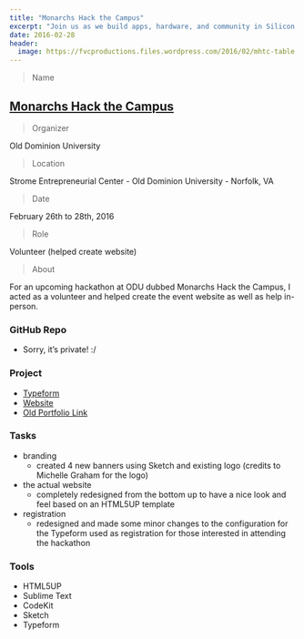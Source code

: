 ```yaml
---
title: "Monarchs Hack the Campus"
excerpt: "Join us as we build apps, hardware, and community in Silicon Harbor. Yeah, we’ll be hacking for 36 hours straight, but we’ll take a chill pill or two. And whether you’re a seasoned veteran or just getting started, we’ve got your back​ every step of the way."
date: 2016-02-28
header:
  image: https://fvcproductions.files.wordpress.com/2016/02/mhtc-table.jpg
---
```


> Name

## <a title="Monarchs Hack the Campus" href="https://www.cs.odu.edu/~acm/hackathon/" target="_blank">Monarchs Hack the Campus</a>

> Organizer

Old Dominion University

> Location

Strome Entrepreneurial Center - Old Dominion University - Norfolk, VA

> Date

February 26th to 28th, 2016

> Role

Volunteer (helped create website)

> About

For an upcoming hackathon at ODU dubbed Monarchs Hack the Campus, I acted as a volunteer and helped create the event website as well as help in-person.

### GitHub Repo

- Sorry, it’s private! :/

### Project

- [Typeform](https://mhtc-spring-2016.typeform.com/to/RXB7sy)
- [Website](https://www.cs.odu.edu/~acm/hackathon/)
- [Old Portfolio Link](https://fvcproductions.com/portfolio/monarchs-hack-the-campus/)

### Tasks

- branding
    - created 4 new banners using Sketch and existing logo (credits to Michelle Graham for the logo)
- the actual website
    - completely redesigned from the bottom up to have a nice look and feel based on an HTML5UP template
- registration
    - redesigned and made some minor changes to the configuration for the Typeform used as registration for those interested in attending the hackathon

### Tools

- HTML5UP
- Sublime Text
- CodeKit
- Sketch
- Typeform